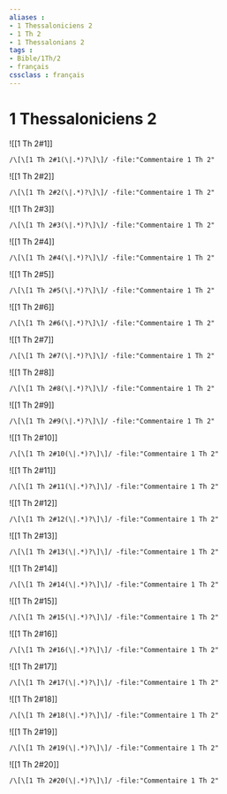 ```yaml
---
aliases : 
- 1 Thessaloniciens 2
- 1 Th 2
- 1 Thessalonians 2
tags : 
- Bible/1Th/2
- français
cssclass : français
---
```


# 1 Thessaloniciens 2

![[1 Th 2#1]]

```query
/\[\[1 Th 2#1(\|.*)?\]\]/ -file:"Commentaire 1 Th 2"
```

![[1 Th 2#2]]

```query
/\[\[1 Th 2#2(\|.*)?\]\]/ -file:"Commentaire 1 Th 2"
```

![[1 Th 2#3]]

```query
/\[\[1 Th 2#3(\|.*)?\]\]/ -file:"Commentaire 1 Th 2"
```

![[1 Th 2#4]]

```query
/\[\[1 Th 2#4(\|.*)?\]\]/ -file:"Commentaire 1 Th 2"
```

![[1 Th 2#5]]

```query
/\[\[1 Th 2#5(\|.*)?\]\]/ -file:"Commentaire 1 Th 2"
```

![[1 Th 2#6]]

```query
/\[\[1 Th 2#6(\|.*)?\]\]/ -file:"Commentaire 1 Th 2"
```

![[1 Th 2#7]]

```query
/\[\[1 Th 2#7(\|.*)?\]\]/ -file:"Commentaire 1 Th 2"
```

![[1 Th 2#8]]

```query
/\[\[1 Th 2#8(\|.*)?\]\]/ -file:"Commentaire 1 Th 2"
```

![[1 Th 2#9]]

```query
/\[\[1 Th 2#9(\|.*)?\]\]/ -file:"Commentaire 1 Th 2"
```

![[1 Th 2#10]]

```query
/\[\[1 Th 2#10(\|.*)?\]\]/ -file:"Commentaire 1 Th 2"
```

![[1 Th 2#11]]

```query
/\[\[1 Th 2#11(\|.*)?\]\]/ -file:"Commentaire 1 Th 2"
```

![[1 Th 2#12]]

```query
/\[\[1 Th 2#12(\|.*)?\]\]/ -file:"Commentaire 1 Th 2"
```

![[1 Th 2#13]]

```query
/\[\[1 Th 2#13(\|.*)?\]\]/ -file:"Commentaire 1 Th 2"
```

![[1 Th 2#14]]

```query
/\[\[1 Th 2#14(\|.*)?\]\]/ -file:"Commentaire 1 Th 2"
```

![[1 Th 2#15]]

```query
/\[\[1 Th 2#15(\|.*)?\]\]/ -file:"Commentaire 1 Th 2"
```

![[1 Th 2#16]]

```query
/\[\[1 Th 2#16(\|.*)?\]\]/ -file:"Commentaire 1 Th 2"
```

![[1 Th 2#17]]

```query
/\[\[1 Th 2#17(\|.*)?\]\]/ -file:"Commentaire 1 Th 2"
```

![[1 Th 2#18]]

```query
/\[\[1 Th 2#18(\|.*)?\]\]/ -file:"Commentaire 1 Th 2"
```

![[1 Th 2#19]]

```query
/\[\[1 Th 2#19(\|.*)?\]\]/ -file:"Commentaire 1 Th 2"
```

![[1 Th 2#20]]

```query
/\[\[1 Th 2#20(\|.*)?\]\]/ -file:"Commentaire 1 Th 2"
```

